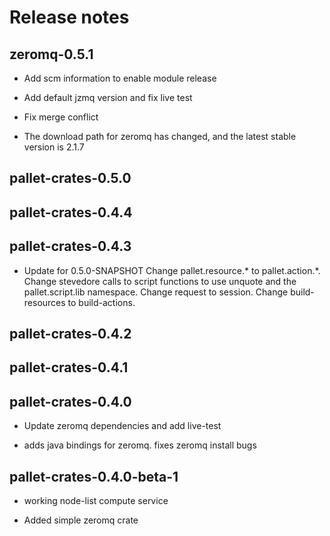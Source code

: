 # Release notes


## zeromq-0.5.1

- Add scm information to enable module release

- Add default jzmq version and fix live test

- Fix merge conflict

- The download path for zeromq has changed, and the latest stable version is
  2.1.7


## pallet-crates-0.5.0


## pallet-crates-0.4.4


## pallet-crates-0.4.3

- Update for 0.5.0-SNAPSHOT
  Change pallet.resource.* to pallet.action.*. Change stevedore calls to
  script functions to use unquote and the pallet.script.lib namespace. 
  Change request to session.  Change build-resources to build-actions.


## pallet-crates-0.4.2


## pallet-crates-0.4.1


## pallet-crates-0.4.0

- Update zeromq dependencies and add live-test

- adds java bindings for zeromq. fixes zeromq install bugs


## pallet-crates-0.4.0-beta-1

- working node-list compute service

- Added simple zeromq crate

